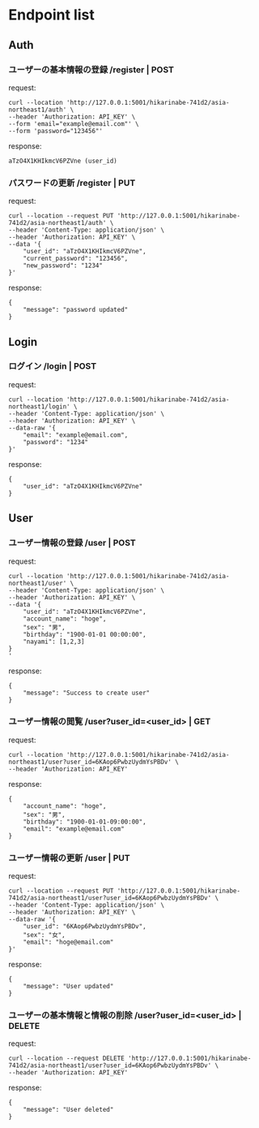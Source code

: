 # Endpoint list

## Auth

### ユーザーの基本情報の登録 /register | POST

request:
```
curl --location 'http://127.0.0.1:5001/hikarinabe-741d2/asia-northeast1/auth' \
--header 'Authorization: API_KEY' \
--form 'email="example@email.com"' \
--form 'password="123456"'
```

response:
```
aTzO4X1KHIkmcV6PZVne (user_id)
```

### パスワードの更新 /register | PUT
request:
```
curl --location --request PUT 'http://127.0.0.1:5001/hikarinabe-741d2/asia-northeast1/auth' \
--header 'Content-Type: application/json' \
--header 'Authorization: API_KEY' \
--data '{
    "user_id": "aTzO4X1KHIkmcV6PZVne",
    "current_password": "123456",
    "new_password": "1234"
}'
```

response:
```
{
    "message": "password updated"
}
```


## Login
### ログイン /login | POST

request:
```
curl --location 'http://127.0.0.1:5001/hikarinabe-741d2/asia-northeast1/login' \
--header 'Content-Type: application/json' \
--header 'Authorization: API_KEY' \
--data-raw '{
    "email": "example@email.com",
    "password": "1234"
}'

```

response:
```
{
    "user_id": "aTzO4X1KHIkmcV6PZVne"
}
```

## User

### ユーザー情報の登録 /user | POST 

request:
```
curl --location 'http://127.0.0.1:5001/hikarinabe-741d2/asia-northeast1/user' \
--header 'Content-Type: application/json' \
--header 'Authorization: API_KEY' \
--data '{
    "user_id": "aTzO4X1KHIkmcV6PZVne", 
    "account_name": "hoge",
    "sex": "男",
    "birthday": "1900-01-01 00:00:00",
    "nayami": [1,2,3]
}
'
```

response:
```
{
    "message": "Success to create user"
}
```

### ユーザー情報の閲覧 /user?user_id=<user_id> | GET

request:
```
curl --location 'http://127.0.0.1:5001/hikarinabe-741d2/asia-northeast1/user?user_id=6KAop6PwbzUydmYsPBDv' \
--header 'Authorization: API_KEY'
```

response:
```
{
    "account_name": "hoge",
    "sex": "男",
    "birthday": "1900-01-01-09:00:00",
    "email": "example@email.com"
}
```

### ユーザー情報の更新 /user | PUT

request:
```
curl --location --request PUT 'http://127.0.0.1:5001/hikarinabe-741d2/asia-northeast1/user?user_id=6KAop6PwbzUydmYsPBDv' \
--header 'Content-Type: application/json' \
--header 'Authorization: API_KEY' \
--data-raw '{
    "user_id": "6KAop6PwbzUydmYsPBDv",
    "sex": "女",
    "email": "hoge@email.com"
}'
```

response:
```
{
    "message": "User updated"
}
```

### ユーザーの基本情報と情報の削除 /user?user_id=<user_id> | DELETE 

request:
```
curl --location --request DELETE 'http://127.0.0.1:5001/hikarinabe-741d2/asia-northeast1/user?user_id=6KAop6PwbzUydmYsPBDv' \
--header 'Authorization: API_KEY'
```

response:
```
{
    "message": "User deleted"
}
```
